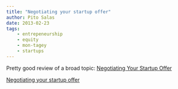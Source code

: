 ```yaml
---
title: "Negotiating your startup offer"
author: Pito Salas
date: 2013-02-23
tags:
    - entrepeneurship
    - equity
    - mon-tagey
    - startups
---
```




Pretty good review of a broad topic: [Negotiating Your Startup
Offer](<http://rob.by/2013/negotiating-your-startup-job-offer>)


[Negotiating your startup offer](None)

